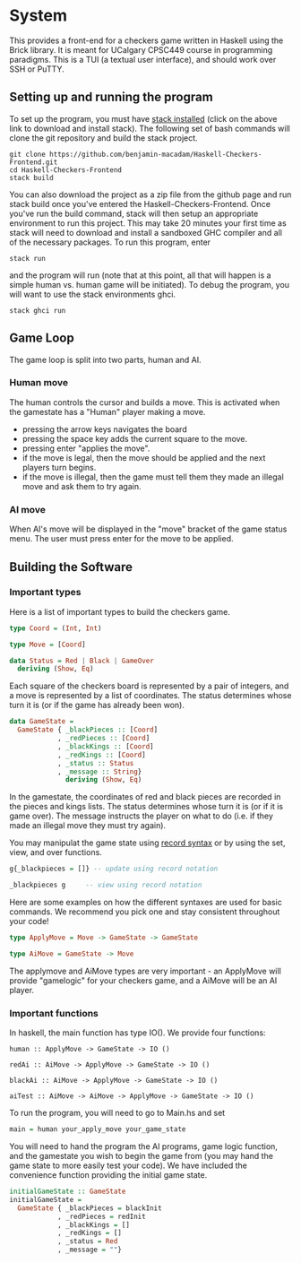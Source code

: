 # System

This provides a front-end for a checkers game written in Haskell
using the Brick library. It is meant for UCalgary CPSC449 course in
programming paradigms. This is a TUI (a textual user interface), and should
work over SSH or PuTTY.

## Setting up and running the program

To set up the program, you must have 
[stack installed](https://www.haskellstack.org "stack-download-link")
(click on the above link to download and install stack). The following set of
bash commands will clone the git repository and build the stack project.

``` shell
git clone https://github.com/benjamin-macadam/Haskell-Checkers-Frontend.git
cd Haskell-Checkers-Frontend
stack build
```
You can also download the project as a zip file from the github page and run
stack build once you've entered the Haskell-Checkers-Frontend.
Once you've run the build command, 
stack will then setup an appropriate environment to run this project.
This may take 20 minutes your first time as stack will need to download
and install a sandboxed GHC compiler and all of the necessary packages.
To run this program, enter

``` shell
stack run
```

and the program will run (note that at this point, all that will happen
is a simple human vs. human game will be initiated). To debug the program,
you will want to use the stack environments ghci.

``` shell
stack ghci run
```

## Game Loop

The game loop is split into two parts, human and AI.

### Human move

The human controls the cursor and builds a move. This is activated
when the gamestate has a "Human" player making a move.

-   pressing the arrow keys navigates the board
-   pressing the space key adds the current square to the move.
-   pressing enter "applies the move".
-   if the move is legal, then the move should be applied and the next players turn begins.
-   if the move is illegal, then the game must tell them they made an illegal move and ask them to try again.

### AI move

When AI's move will be displayed in the "move" bracket of the game status menu. 
The user must press enter for the move to be applied.

## Building the Software


### Important types

Here is a list of important types to build the checkers game.

``` haskell
type Coord = (Int, Int)

type Move = [Coord]

data Status = Red | Black | GameOver 
  deriving (Show, Eq)

```

Each square of the checkers board is represented by a pair of integers,
and a move is represented by a list of coordinates. The status determines 
whose turn it is (or if the game has already been won).

``` haskell
data GameState =
  GameState { _blackPieces :: [Coord]
            , _redPieces :: [Coord]
            , _blackKings :: [Coord]
            , _redKings :: [Coord]
            , _status :: Status
            , _message :: String}
              deriving (Show, Eq)


```

In the gamestate, the coordinates of red and black pieces are recorded in the pieces and kings lists.
The status determines whose turn it is (or if it is game over).
The message instructs the player on what to do (i.e. if they made an illegal move they must try again).

You may manipulat the game state using [record syntax](https://en.wikibooks.org/wiki/Haskell/More_on_datatypes "record syntax") or by using the set, view, and over functions.

``` haskell
g{_blackpieces = []} -- update using record notation

_blackpieces g     -- view using record notation

```

Here are some examples on how the different syntaxes are used for basic commands.
We recommend you pick one and stay consistent throughout your code!

``` haskell
type ApplyMove = Move -> GameState -> GameState

type AiMove = GameState -> Move

```
The applymove and AiMove types are very important - an ApplyMove will provide "gamelogic" for your
checkers game, and a AiMove will be an AI player.


### Important functions

In haskell, the main function has type IO().
We provide four functions:

``` hskell
human :: ApplyMove -> GameState -> IO ()

redAi :: AiMove -> ApplyMove -> GameState -> IO ()

blackAi :: AiMove -> ApplyMove -> GameState -> IO ()

aiTest :: AiMove -> AiMove -> ApplyMove -> GameState -> IO ()
```
 
To run the program, you will need to go to Main.hs and set

``` haskell
main = human your_apply_move your_game_state
```

You will need to hand the program the AI programs, game logic function, and the gamestate you wish
to begin the game from (you may hand the game state to more easily test your code).
We have included the convenience function providing the initial game state.

``` haskell
initialGameState :: GameState
initialGameState =
  GameState { _blackPieces = blackInit
            , _redPieces = redInit
            , _blackKings = []
            , _redKings = []
            , _status = Red
            , _message = ""}

```
